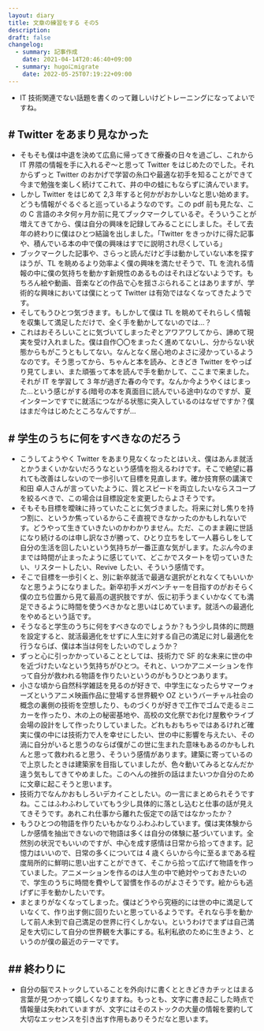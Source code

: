 ```yaml
---
layout: diary
title: 文章の練習をする その5
description: 
draft: false
changelog:
  - summary: 記事作成
    date: 2021-04-14T20:46:40+09:00
  - summary: hugoにmigrate
    date: 2022-05-25T07:19:22+09:00
---
```


- IT 技術関連でない話題を書くのって難しいけどトレーニングになってよいですね。

## # Twitter をあまり見なかった

- そもそも僕は中退を決めて広島に帰ってきて療養の日々を過ごし、これから IT 界隈の情報を手に入れるぞ〜と思って Twitter をはじめたのでした。それからずっと Twitter のおかげで学習の糸口や最適な初手を知ることができて今まで勉強を楽しく続けてこれて、井の中の蛙にもならずに済んでいます。
- しかし Twitter をはじめて 2,3 年すると何かがおかしいなと思い始めます。どうも情報がぐるぐると巡っているようなのです。この pdf 前も見たな、この C 言語のネタ何ヶ月か前に見てブックマークしているぞ。そういうことが増えてきてから、僕は自分の興味を記録してみることにしました。そして去年の終わりに僕はひとつ結論を出しました。「Twitter をきっかけに得た記事や、積んでいる本の中で僕の興味はすでに説明され尽くしている」
- ブックマークした記事や、さらっと読んだけど手は動かしていない本を探すほうが、TL を眺めるより効率よく僕の興味を満たせそうで、TL を流れる情報の中に僕の気持ちを動かす新規性のあるものはそれほどないようです。もちろん絵や動画、音楽などの作品で心を揺さぶられることはありますが、学術的な興味においては僕にとって Twitter は有効ではなくなってきたようです。
- そしてもうひとつ気づきます。もしかして僕は TL を眺めてそれらしく情報を収集して満足しただけで、全く手を動かしてないのでは...？
- これはおそろしいことに気づいてしまったぞとアワアワしてから、諦めて現実を受け入れました。僕は自作〇〇をまったく進めてないし、分からない状態からもがこうともしてない。なんとなく居心地のよさに浸かっているようなのです。そう思ってから、ちゃんと本を読み、ときどき Twitter をやっぱり見てしまい、また頑張って本を読んで手を動かして、ここまで来ました。それが IT を学習して 3 年が過ぎた春の今です。なんか今ようやくはじまった...という感じがする(暗号の本を真面目に読んでいる途中)なのですが、夏インターンですでに就活につながる状態に突入しているのはなぜですか？僕はまだ今はじめたところなんですが...

## # 学生のうちに何をすべきなのだろう

- こうしてようやく Twitter をあまり見なくなったとはいえ、僕はあんま就活とかうまくいかないだろうなという感情を抱えるわけです。そこで絶望に暮れても改善はしないので一歩引いて目標を見直します。確か技育祭の講演で和田 卓人さんが言っていたように、質とスピードを両立したいならスコープを絞るべきで、この場合は目標設定を変更したらよさそうです。
- そもそも目標を曖昧に持っていたことに気づきました。将来に対し焦りを持つ割に、というか焦っているからこそ直視できなかったのかもしれないです。どうやって生きていきたいのかわかりません。ただ、このまま親に世話になり続けるのは申し訳なさが勝って、ひとり立ちをして一人暮らしをして自分の生活を回したいという気持ちが一番正直な気がします。たぶん今のままでは時間が止まったように感じていて、どこかでスタートを切っていきたい、リスタートしたい、Revive したい、そういう感情です。
- そこで目標を一歩引くと、別に新卒就活で最適な選択がとれなくてもいいかなと思うようになりました。新卒初手メガベンチャーを目指すのがおそらく僕の立ち位置から見て最高の選択肢ですが、仮に初手うまくいかなくても満足できるように時間を使うべきかなと思いはじめています。就活への最適化をやめるという話です。
- そうなると学生のうちに何をすべきなのでしょうか？もう少し具体的に問題を設定すると、就活最適化をせずに人生に対する自己の満足に対し最適化を行うならば、僕は本当は何をしたいのでしょうか？
- ずっと心に引っかかっていることとしては、技術力で SF 的な未来に世の中を近づけたいなという気持ちがひとつ。それと、いつかアニメーションを作って自分が救われる物語を作りたいというのがもうひとつあります。
- 小さな頃から自然科学雑誌を見るのが好きで、中学生になったらサマーウォーズというアニメ映画作品に登場する世界観や OZ というバーチャル社会の概念の裏側の技術を空想したり、ものづくりが好きで工作でゴムで走るミニカーを作ったり、木の上の秘密基地や、高校の文化祭でお化け屋敷やライブ会場の設計をして作ったりしていました。どれもおもちゃではあるけれど確実に僕の中には技術力で人を幸せにしたい、世の中に影響を与えたい、その渦に自分がいると思うのならば僕がこの世に生まれた意味もあるのかもしれんと思って救われると思う、そういう感情があります。建築に寄っているので上京したときは建築家を目指していましたが、色々動いてみるとなんだか違う気もしてきてやめました。このへんの挫折の話はまたいつか自分のために文章に起こそうと思います。
- 技術力でなんかおもしろいデカイことしたい。の一言にまとめられそうですね。ここはふわふわしていてもう少し具体的に落とし込むと仕事の話が見えてきそうです。あれこれ仕事から離れた仮定での話ではなかったか？
- もうひとつの物語を作りたいもかなりふわふわしています。僕は実体験からしか感情を抽出できないので物語は多くは自分の体験に基づいています。全然別の状況でもいいのですが、中心を成す感情は日常から拾ってきます。記憶力はいいので、日常の多くについては 4 歳くらいから今に至るまである程度局所的に鮮明に思い出すことができて、そこから拾って広げて物語を作っていました。アニメーションを作るのは人生の中で絶対やっておきたいので、学生のうちに時間を費やして習慣を作るのがよさそうです。絵からも逃げずに手を動かしたいです。
- まとまりがなくなってしまった。僕はどうやら究極的には世の中に満足していなくて、作り出す側に回りたいと思っているようです。それなら手を動かして前人未到で自己満足の世界に行くしかない。というわけでまずは自己満足を大切にして自分の世界観を大事にする。私利私欲のために生きよう、というのが僕の最近のテーマです。

## ## 終わりに

- 自分の脳でストックしていることを外向けに書くとときどきカチッとはまる言葉が見つかって嬉しくなりますね。もっとも、文字に書き起こした時点で情報量は失われていますが、文字にはそのストックの大量の情報を要約して大切なエッセンスを引き出す作用もありそうだなと思います。